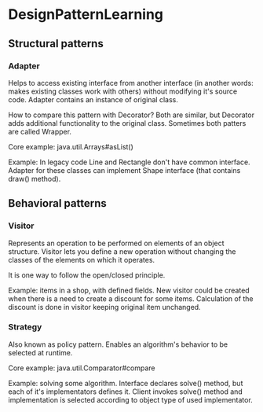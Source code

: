 # DesignPatternLearning

## Structural patterns
### Adapter
Helps to access existing interface from another interface (in another words: makes existing classes work with others) without modifying it's source code. Adapter contains an instance of original class.

How to compare this pattern with Decorator? Both are similar, but Decorator adds additional functionality to the original class. Sometimes both patters are called Wrapper.

Core example: java.util.Arrays#asList()

Example: In legacy code Line and Rectangle don't have common interface. Adapter for these classes can implement Shape interface (that contains draw() method).

## Behavioral patterns
### Visitor
Represents an operation to be performed on elements of an object structure. Visitor lets you define a new operation without changing the classes of the elements on which it operates.

It is one way to follow the open/closed principle.

Example: items in a shop, with defined fields. New visitor could be created when there is a need to create a discount for some items. Calculation of the discount is done in visitor keeping original item unchanged.
### Strategy
Also known as policy pattern. Enables an algorithm's behavior to be selected at runtime. 

Core example: java.util.Comparator#compare

Example: solving some algorithm. Interface declares solve() method, but each of it's implementators defines it. Client invokes solve() method and implementation is selected according to object type of used implementator.
